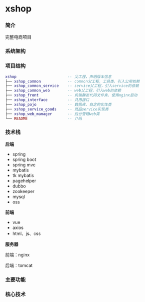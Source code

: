 # xshop
### 简介

完整电商项目



### 系统架构



### 项目结构

```lua
xshop 						-- 父工程，声明版本信息
├── xshop_common			-- common父工程，工具类，引入公用依赖
├── xshop_common_service 	-- service父工程，引入service的依赖
├── xshop_common_web 		-- web父工程，引入web的依赖
├── xshop_front 			-- 前端静态代码文件夹，使用nginx启动
├── xshop_interface 		-- 共用接口
├── xshop_pojo 				-- 数据库、自定的实体类
├── xshop_service_goods 	-- 商品service实现类
├── xshop_web_manager		-- 后台管理web类
└── README 					-- 介绍
```



### 技术栈

**后端**

- spring
- spring boot
- spring mvc
- mybatis
- tk mybatis
- pagehelper
- dubbo
- zookeeper
- mysql
- oss

**前端**

- vue
- axios
- html、js、css

**服务器**

前端：nginx

后端：tomcat

### 主要功能





### 核心技术

